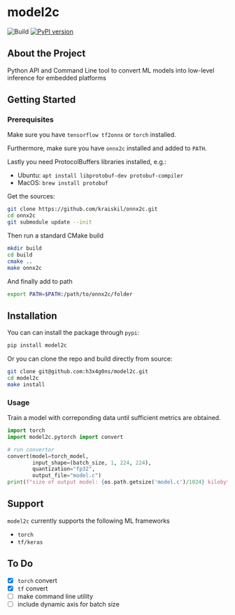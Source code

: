 # model2c

![Build](https://github.com/h3x4g0ns/model2c/actions/workflows/python-publish.yml/badge.svg)
[![PyPI version](https://badge.fury.io/py/model2c.svg)](https://badge.fury.io/py/model2c)


## About the Project

Python API and Command Line tool to convert ML models into low-level inference for embedded platforms

## Getting Started

### Prerequisites

Make sure you have `tensorflow tf2onnx` or `torch` installed.

Furthermore, make sure you have `onnx2c` installed and added to `PATH`.

Lastly you need ProtocolBuffers libraries installed, e.g.:

- Ubuntu: `apt install libprotobuf-dev protobuf-compiler`
- MacOS: `brew install protobuf`

Get the sources:

```sh
git clone https://github.com/kraiskil/onnx2c.git
cd onnx2c
git submodule update --init
```

Then run a standard CMake build

```sh
mkdir build
cd build
cmake ..
make onnx2c
```

And finally add to path

```sh
export PATH=$PATH:/path/to/onnx2c/folder
```

## Installation 

You can can install the package through `pypi`:

```sh
pip install model2c
```

Or you can clone the repo and build directly from source:

```sh
git clone git@github.com:h3x4g0ns/model2c.git
cd model2c
make install
```

### Usage

Train a model with correponding data until sufficient metrics are obtained.

```py
import torch
import model2c.pytorch import convert

# run convertor
convert(model=torch_model, 
        input_shape=(batch_size, 1, 224, 224),
        quantization="fp32",
        output_file="model.c")
print(f"size of output model: {os.path.getsize('model.c')/1024} kilobytes")
```

## Support

`model2c` currently supports the following ML frameworks
- `torch`
- `tf/keras`

## To Do

- [x] `torch` convert
- [x] `tf` convert
- [ ] make command line utility
- [ ] include dynamic axis for batch size
